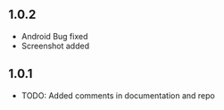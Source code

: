 ## 1.0.2

* Android Bug fixed
* Screenshot added

## 1.0.1

* TODO: Added comments in documentation and repo
